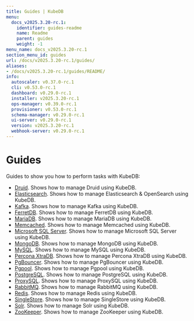 ```yaml
---
title: Guides | KubeDB
menu:
  docs_v2025.3.20-rc.1:
    identifier: guides-readme
    name: Readme
    parent: guides
    weight: -1
menu_name: docs_v2025.3.20-rc.1
section_menu_id: guides
url: /docs/v2025.3.20-rc.1/guides/
aliases:
- /docs/v2025.3.20-rc.1/guides/README/
info:
  autoscaler: v0.37.0-rc.1
  cli: v0.53.0-rc.1
  dashboard: v0.29.0-rc.1
  installer: v2025.3.20-rc.1
  ops-manager: v0.39.0-rc.1
  provisioner: v0.53.0-rc.1
  schema-manager: v0.29.0-rc.1
  ui-server: v0.29.0-rc.1
  version: v2025.3.20-rc.1
  webhook-server: v0.29.0-rc.1
---
```


# Guides

Guides to show you how to perform tasks with KubeDB:
- [Druid](/docs/v2025.3.20-rc.1/guides/druid/README). Shows how to manage Druid using KubeDB.
- [Elasticsearch](/docs/v2025.3.20-rc.1/guides/elasticsearch/README). Shows how to manage Elasticsearch & OpenSearch using KubeDB.
- [Kafka](/docs/v2025.3.20-rc.1/guides/kafka/README). Shows how to manage Kafka using KubeDB.
- [FerretDB](/docs/v2025.3.20-rc.1/guides/ferretdb/README). Shows how to manage FerretDB using KubeDB.
- [MariaDB](/docs/v2025.3.20-rc.1/guides/mariadb). Shows how to manage MariaDB using KubeDB.
- [Memcached](/docs/v2025.3.20-rc.1/guides/memcached/README). Shows how to manage Memcached using KubeDB.
- [Microsoft SQL Server](/docs/v2025.3.20-rc.1/guides/mssqlserver/README). Shows how to manage Microsoft SQL Server using KubeDB.
- [MongoDB](/docs/v2025.3.20-rc.1/guides/mongodb/README). Shows how to manage MongoDB using KubeDB.
- [MySQL](/docs/v2025.3.20-rc.1/guides/mysql/README). Shows how to manage MySQL using KubeDB.
- [Percona XtraDB](/docs/v2025.3.20-rc.1/guides/percona-xtradb/README). Shows how to manage Percona XtraDB using KubeDB.
- [PgBouncer](/docs/v2025.3.20-rc.1/guides/pgbouncer/README). Shows how to manage PgBouncer using KubeDB.
- [Pgpool](/docs/v2025.3.20-rc.1/guides/pgpool/README). Shows how to manage Pgpool using KubeDB.
- [PostgreSQL](/docs/v2025.3.20-rc.1/guides/postgres/README). Shows how to manage PostgreSQL using KubeDB.
- [ProxySQL](/docs/v2025.3.20-rc.1/guides/proxysql/README). Shows how to manage ProxySQL using KubeDB.
- [RabbitMQ](/docs/v2025.3.20-rc.1/guides/rabbitmq/README). Shows how to manage RabbitMQ using KubeDB.
- [Redis](/docs/v2025.3.20-rc.1/guides/redis/README). Shows how to manage Redis using KubeDB.
- [SingleStore](/docs/v2025.3.20-rc.1/guides/singlestore/README). Shows how to manage SingleStore using KubeDB.
- [Solr](/docs/v2025.3.20-rc.1/guides/solr/README). Shows how to manage Solr using KubeDB.
- [ZooKeeper](/docs/v2025.3.20-rc.1/guides/zookeeper/README). Shows how to manage ZooKeeper using KubeDB.
